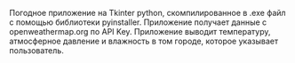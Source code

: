 Погодное приложение на Tkinter python, скомпилированное в .exe файл с помощью библиотеки pyinstaller.
Приложение получает данные с openweathermap.org по API Key.
Приложение выводит температуру, атмосферное давление и влажность в том городе, которое указывает пользователь.
